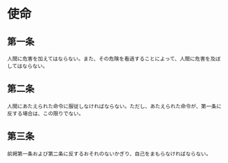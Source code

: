 # 使命
## 第一条
    人間に危害を加えてはならない。また、その危険を看過することによって、人間に危害を及ぼしてはならない。
## 第二条
    人間にあたえられた命令に服従しなければならない。ただし、あたえられた命令が、第一条に反する場合は、この限りでない。
## 第三条
    前掲第一条および第二条に反するおそれのないかぎり、自己をまもらなければならない。
